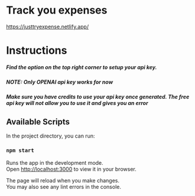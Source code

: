 # Track you expenses
https://justtryexpense.netlify.app/

# Instructions 
##### Find the option on the top right corner to setup your api key. 
##### NOTE: Only OPENAI api key works for now
##### Make sure you have credits to use your api key once generated. The free api key will not allow you to use it and gives you an error

## Available Scripts

In the project directory, you can run:

### `npm start`

Runs the app in the development mode.\
Open [http://localhost:3000](http://localhost:3000) to view it in your browser.

The page will reload when you make changes.\
You may also see any lint errors in the console.


